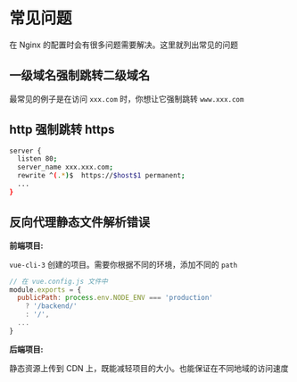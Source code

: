 # 常见问题

在 Nginx 的配置时会有很多问题需要解决。这里就列出常见的问题

## 一级域名强制跳转二级域名

最常见的例子是在访问 `xxx.com` 时，你想让它强制跳转 `www.xxx.com`

## http 强制跳转 https

```bash
server {
  listen 80;
  server_name xxx.xxx.com;
  rewrite ^(.*)$  https://$host$1 permanent;
  ...
}
```

## 反向代理静态文件解析错误

**前端项目:**

`vue-cli-3` 创建的项目。需要你根据不同的环境，添加不同的 `path`

```javascript
// 在 vue.config.js 文件中
module.exports = {
  publicPath: process.env.NODE_ENV === 'production'
    ? '/backend/'
    : '/',
  ...
}
```

**后端项目:**

静态资源上传到 CDN 上，既能减轻项目的大小。也能保证在不同地域的访问速度